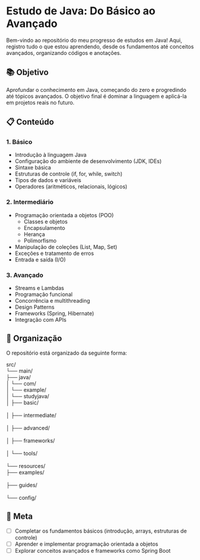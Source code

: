 # Estudo de Java: Do Básico ao Avançado

Bem-vindo ao repositório do meu progresso de estudos em Java! Aqui, registro tudo o que estou aprendendo, desde os fundamentos até conceitos avançados, organizando códigos e anotações.

## 📚 Objetivo

Aprofundar o conhecimento em Java, começando do zero e progredindo até tópicos avançados. O objetivo final é dominar a linguagem e aplicá-la em projetos reais no futuro.

## 📋 Conteúdo

### 1. Básico
- Introdução à linguagem Java
- Configuração do ambiente de desenvolvimento (JDK, IDEs)
- Sintaxe básica
- Estruturas de controle (if, for, while, switch)
- Tipos de dados e variáveis
- Operadores (aritméticos, relacionais, lógicos)

### 2. Intermediário
- Programação orientada a objetos (POO)
  - Classes e objetos
  - Encapsulamento
  - Herança
  - Polimorfismo
- Manipulação de coleções (List, Map, Set)
- Exceções e tratamento de erros
- Entrada e saída (I/O)

### 3. Avançado
- Streams e Lambdas
- Programação funcional
- Concorrência e multithreading
- Design Patterns
- Frameworks (Spring, Hibernate)
- Integração com APIs

## 📂 Organização

O repositório está organizado da seguinte forma:

src/<br>
└── main/<br>
    ├── java/<br>
    │   └── com/<br>
    │       └── example/<br>
    │           └── studyjava/<br>
    │               ├── basic/<br>        
    │               ├── intermediate/<br>  
    │               ├── advanced/<br>    
    │               ├── frameworks/<br>    
    │               └── tools/<br>     
    └── resources/<br>
        ├── examples/<br>      
        ├── guides/<br>     
        └── config/<br>      


## 🎯 Meta

- [ ] Completar os fundamentos básicos (introdução, arrays, estruturas de controle)
- [ ] Aprender e implementar programação orientada a objetos
- [ ] Explorar conceitos avançados e frameworks como Spring Boot
